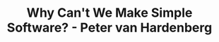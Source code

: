 ---
layout: bookmark
title: Why Can't We Make Simple Software? - Peter van Hardenberg
tags:
  - Bookmarks
  - YouTube
  - Development
  - Building websites
  - Software
created: '2024-11-30T03:37:31.226Z'
link: https://youtube.com/watch?v=czzAVuVz7u4&si=bXi7mHc4wYc-DX5U
id: 911639126
excerpt: >-
  Find out more about Handmade Cities at: https://handmadecities.com/


  Discover meetups in your area: https://handmadecities.com/meetups 


  Watch previous talks, demos, and more anytime at:
  https://handmadecities.com/media


  Peter: https://www.pvh.ca/ 

  https://twitter.com/pvh
image: https://i.ytimg.com/vi/czzAVuVz7u4/maxresdefault.jpg
---